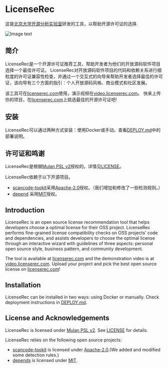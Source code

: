 # LicenseRec

这是[北京大学开源分析实验室](https://github.com/osslab-pku/)研发的工具，以帮助开源许可证的选择.

![Image text](https://github.com/osslab-pku/RecLicense/blob/1caf4372960a9a54cfcbfbbbdf9ee86ab922d61a/frontend/src/assets/tool.png)

## 简介

LicenseRec是一个开源许可证推荐工具，帮助开发者为他们的开放源码软件项目选择一个最佳许可证。
LicenseRec对开放源码软件项目的代码和依赖关系进行细粒度的许可证兼容性检查，并通过一个交互式的向导来帮助开发者选择最佳的许可证，该向导有三个方面的指引：个人开放源码风格、商业模式和社区发展。

该工具可在[licenserec.com](https://licenserec.com/)使用，演示视频在[video.licenserec.com](https://video.licenserec.com/)。
快来上传你的项目，在[licenserec.com](https://licenserec.com/)上挑选最佳的开源许可证吧!

## 安装

LicenseRec可以通过两种方式安装：使用Docker或手动。查看[DEPLOY.md](./DEPLOY.md)中的部署说明。

## 许可证和鸣谢

LicenseRec是根据[Mulan PSL v2](http://license.coscl.org.cn/MulanPubL-2.0/)授权的。详情见[LICENSE](LICENSE)。

LicenseRec依赖于以下开源项目。

* [scancode-tookit](https://github.com/nexB/scancode-toolkit)采用[Apache-2.0](https://opensource.org/licenses/Apache-2.0)授权。（我们增加和修改了一些检测规则。）
* [depend](https://github.com/multilang-depends/depends) 采用[MIT](https://opensource.org/licenses/MIT)授权。


## Introduction

LicenseRec is an open source license recommendation tool that helps developers choose a optimal license for their OSS project.
LicenseRec performs fine-grained license compatibility checks on OSS projects’ code and dependencies, and assists developers to choose the optimal license through an interactive wizard with guidelines of three aspects: personal open source style, business pattern, and community development.

The tool is available at [licenserec.com](https://licenserec.com/) and the demonstration video is at [video.licenserec.com](https://video.licenserec.com/).
Upload your project and pick the best open source license on [licenserec.com](https://licenserec.com/)!

## Installation

LicenseRec can be installed in two ways: using Docker or manually. Check deployment instructions in [DEPLOY.md](./DEPLOY.md).

## License and Acknowledgements

LicenseRec is licensed under [Mulan PSL v2](http://license.coscl.org.cn/MulanPubL-2.0/). See [LICENSE](LICENSE) for details.

LicenseRec relies on the following open source projects:

* [scancode-tookit](https://github.com/nexB/scancode-toolkit) is licensed under [Apache-2.0](https://opensource.org/licenses/Apache-2.0).(We added and modified some detection rules.)
* [depends](https://github.com/multilang-depends/depends) is licensed under [MIT](https://opensource.org/licenses/MIT).
